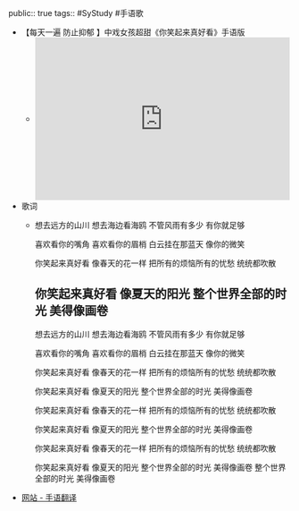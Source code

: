 public:: true
tags:: #SyStudy #手语歌

- 【每天一遍 防止抑郁 】中戏女孩超甜《你笑起来真好看》手语版
	- <div style="position: relative; padding: 30% 45%;">
	  - <iframe style="position: absolute; width: 100%; height: 100%; left: 0; top: 0;" src="https://player.bilibili.com/player.html?aid=95636786&bvid=BV1wE411j7Px&cid=163275169&page=1&as_wide=1&high_quality=1&danmaku=0" frameborder="no" scrolling="no">
	  - </iframe>
	  - </div>
- 歌词
	- 想去远方的山川
	  想去海边看海鸥
	  不管风雨有多少
	  有你就足够
	  
	  喜欢看你的嘴角
	  喜欢看你的眉梢
	  白云挂在那蓝天
	  像你的微笑
	  
	  你笑起来真好看
	  像春天的花一样
	  把所有的烦恼所有的忧愁
	  统统都吹散
	  
	  你笑起来真好看
	  像夏天的阳光
	  整个世界全部的时光
	  美得像画卷
	  --- 
	  想去远方的山川
	  想去海边看海鸥
	  不管风雨有多少
	  有你就足够
	  
	  喜欢看你的嘴角
	  喜欢看你的眉梢
	  白云挂在那蓝天
	  像你的微笑
	  
	  你笑起来真好看
	  像春天的花一样
	  把所有的烦恼所有的忧愁
	  统统都吹散
	  
	  你笑起来真好看
	  像夏天的阳光
	  整个世界全部的时光
	  美得像画卷
	  
	  你笑起来真好看
	  像春天的花一样
	  把所有的烦恼所有的忧愁
	  统统都吹散
	  
	  你笑起来真好看
	  像夏天的阳光
	  整个世界全部的时光
	  美得像画卷
	  
	  你笑起来真好看
	  像春天的花一样
	  把所有的烦恼所有的忧愁
	  统统都吹散
	  
	  你笑起来真好看
	  像夏天的阳光
	  整个世界全部的时光
	  美得像画卷
	  整个世界全部的时光
	  美得像画卷
- [网站 - 手语翻译](https://shouyu.bmcx.com/)